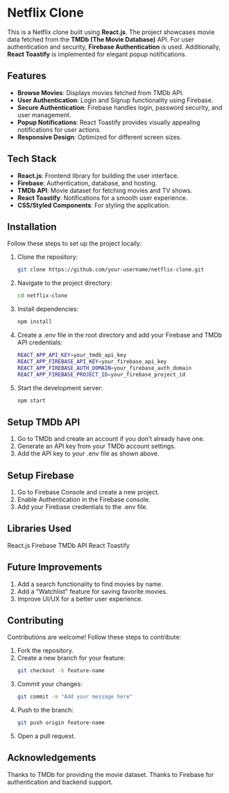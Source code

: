# Netflix Clone

This is a Netflix clone built using **React.js**. The project showcases movie data fetched from the **TMDb (The Movie Database)** API. For user authentication and security, **Firebase Authentication** is used. Additionally, **React Toastify** is implemented for elegant popup notifications.

## Features

- **Browse Movies**: Displays movies fetched from TMDb API.
- **User Authentication**: Login and Signup functionality using Firebase.
- **Secure Authentication**: Firebase handles login, password security, and user management.
- **Popup Notifications**: React Toastify provides visually appealing notifications for user actions.
- **Responsive Design**: Optimized for different screen sizes.

## Tech Stack

- **React.js**: Frontend library for building the user interface.
- **Firebase**: Authentication, database, and hosting.
- **TMDb API**: Movie dataset for fetching movies and TV shows.
- **React Toastify**: Notifications for a smooth user experience.
- **CSS/Styled Components**: For styling the application.

## Installation 
Follow these steps to set up the project locally:

1. Clone the repository:
   ```bash
   git clone https://github.com/your-username/netflix-clone.git
2. Navigate to the project directory:
   ```bash
   cd netflix-clone
3. Install dependencies:
   ```bash
   npm install
4. Create a .env file in the root directory and add your Firebase and TMDb API credentials:
   ```bash
   REACT_APP_API_KEY=your_tmdb_api_key
   REACT_APP_FIREBASE_API_KEY=your_firebase_api_key
   REACT_APP_FIREBASE_AUTH_DOMAIN=your_firebase_auth_domain
   REACT_APP_FIREBASE_PROJECT_ID=your_firebase_project_id
5. Start the development server:
   ```bash
   npm start

## Setup TMDb API

1. Go to TMDb and create an account if you don’t already have one.
2. Generate an API key from your TMDb account settings.
3. Add the API key to your .env file as shown above.

## Setup Firebase

1. Go to Firebase Console and create a new project.
2. Enable Authentication in the Firebase console.
3. Add your Firebase credentials to the .env file.


## Libraries Used

React.js
Firebase
TMDb API
React Toastify

## Future Improvements

1. Add a search functionality to find movies by name.
2. Add a "Watchlist" feature for saving favorite movies.
3. Improve UI/UX for a better user experience.

## Contributing

Contributions are welcome! Follow these steps to contribute:

1. Fork the repository.
2. Create a new branch for your feature:
   ```bash
   git checkout -b feature-name
3. Commit your changes:
   ```bash
   git commit -m "Add your message here"
4. Push to the branch:
   ```bash
   git push origin feature-name
5. Open a pull request.


## Acknowledgements

Thanks to TMDb for providing the movie dataset.
Thanks to Firebase for authentication and backend support.

